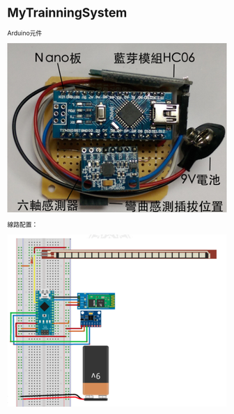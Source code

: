 # MyTrainningSystem

Arduino元件

![image](https://github.com/percyku/pic/blob/master/MyTrainningSystem-pic/%E5%AF%A6%E9%AB%94.png)

線路配置：

![image](https://github.com/percyku/pic/blob/master/%E7%B7%9A%E8%B7%AF%E9%85%8D%E7%BD%AE.png)
